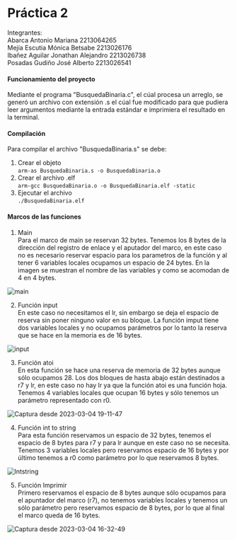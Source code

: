 # Práctica 2
Integrantes:  
Abarca Antonio Mariana            2213064265  
Mejía Escutia Mónica Betsabe      2213026176  
Ibañez Aguilar Jonathan Alejandro 2213026738  
Posadas Gudiño José Alberto       2213026541  

#### Funcionamiento del proyecto
Mediante el programa "BusquedaBinaria.c", el cúal procesa un arreglo, se generó un archivo con extensión .s el cúal fue modificado para que pudiera leer argumentos mediante la entrada estándar e imprimiera el resultado en la terminal.  

#### Compilación
Para compilar el archivo "BusquedaBinaria.s" se debe: 
1. Crear el objeto  
`arm-as BusquedaBinaria.s -o BusquedaBinaria.o`  
2. Crear el archivo .elf  
`arm-gcc BusquedaBinaria.o -o BusquedaBinaria.elf -static`  
3. Ejecutar el archivo  
`./BusquedaBinaria.elf`  


#### Marcos de las funciones  
1. Main    
Para el marco de main se reservan 32 bytes. Tenemos los 8 bytes de la dirección del registro de enlace y el aputador del marco, en este caso no es necesario reservar espacio para los parametros de la función y al tener 6 variables locales ocupamos un espacio de 24 bytes. En la imagen se muestran el nombre de las variables y como se acomodan de 4 en 4 bytes.  

![main](https://user-images.githubusercontent.com/122710250/222928337-003513c3-2a9b-4a89-9ba4-443730eb51ac.png)  
  
2. Función input  
En este caso no necesitamos el lr, sin embargo se deja el espacio de reserva sin poner ninguno valor en su bloque. La función imput tiene dos variables locales y no ocupamos parámetros por lo tanto la reserva que se hace en la memoria es de 16 bytes.  

![input](https://user-images.githubusercontent.com/122710250/222929236-b304b6f0-130b-407e-85c2-6f6e61fade52.png)
  
3. Función atoi   
En esta función se hace una reserva de memoria de 32 bytes aunque sólo ocupamos 28. Los dos bloques de hasta abajo están destinados a r7 y lr, en este caso no hay lr ya que la función atoi es una función hoja. Tenemos 4 variables locales que ocupan 16 bytes y sólo tenemos un parámetro representado con r0.  
  
![Captura desde 2023-03-04 19-11-47](https://user-images.githubusercontent.com/122710250/222936212-f95c173d-13a0-49eb-8ae9-008fa7a3e731.png)

  
4. Función int to string   
Para esta función reservamos un espacio de 32 bytes, tenemos el espacio de 8 bytes para r7 y para lr aunque en este caso no se necesita. Tenemos 3 variables locales pero reservamos espacio de 16 bytes y por último tenemos a r0 como parámetro por lo que reservamos 8 bytes.  
  
![Intstring](https://user-images.githubusercontent.com/122710250/222930821-5c1d9648-3816-413e-bb3a-19ffd95c7507.png)
  
5. Función Imprimir  
Primero reservamos el espacio de 8 bytes aunque sólo ocupamos para el apuntador del marco (r7), no tenemos variables locales y tenemos un sólo parámetro pero reservamos espacio de 8 bytes, por lo que al final el marco queda de 16 bytes.  
  
![Captura desde 2023-03-04 16-32-49](https://user-images.githubusercontent.com/122710250/222931529-07b522eb-3e55-43f7-8cd2-9bbdc942369f.png)





